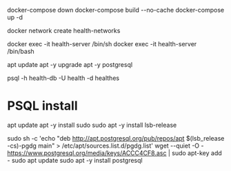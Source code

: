 docker-compose down
docker-compose build --no-cache
docker-compose up -d

docker network create health-networks

docker exec -it health-server /bin/sh
docker exec -it health-server /bin/bash

apt update
apt -y upgrade
apt -y postgresql

psql -h health-db -U health -d healthes

# PSQL install

apt update
apt -y install sudo
sudo apt -y install lsb-release

sudo sh -c 'echo "deb http://apt.postgresql.org/pub/repos/apt $(lsb_release -cs)-pgdg main" > /etc/apt/sources.list.d/pgdg.list'
wget --quiet -O - https://www.postgresql.org/media/keys/ACCC4CF8.asc | sudo apt-key add -
sudo apt update
sudo apt -y install postgresql
